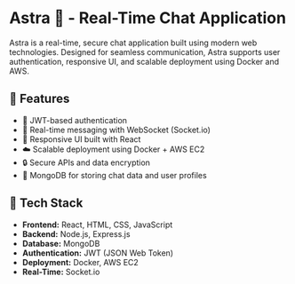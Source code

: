 # Astra 🚀 - Real-Time Chat Application
 
Astra is a real-time, secure chat application built using modern web technologies. Designed for seamless communication, Astra supports user authentication, responsive UI, and scalable deployment using Docker and AWS. 
  
## 🌟 Features
  
- 🔐 JWT-based authentication 
- 💬 Real-time messaging with WebSocket (Socket.io)
- 🎨 Responsive UI built with React 
- ☁️ Scalable deployment using Docker + AWS EC2 
- 🔒 Secure APIs and data encryption
- 🧩 MongoDB for storing chat data and user profiles

## 🚀 Tech Stack

- **Frontend:** React, HTML, CSS, JavaScript
- **Backend:** Node.js, Express.js
- **Database:** MongoDB
- **Authentication:** JWT (JSON Web Token)
- **Deployment:** Docker, AWS EC2
- **Real-Time:** Socket.io


